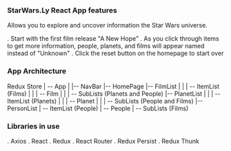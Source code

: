 ### StarWars.Ly React App features

Allows you to explore and uncover information the Star Wars universe.

.   Start with the first film release "A New Hope"
.   As you click through items to get more information, people, planets, and films will appear named instead of "Unknown"
.   Click the reset button on the homepage to start over

###   App Architecture

Redux Store
|
 -- App
    |
    |-- NavBar
    |-- HomePage
    |-- FilmList
    |   |
    |    -- ItemList (Films)
    |       |
    |        -- Film 
    |          |
    |           -- SubLists (Planets and People)
    |-- PlanetList
    |   |
    |    -- ItemList (Planets)
    |        |
    |         -- Planet
    |            |
    |             -- SubLists (People and Films)
    |-- PersonList
        |
         -- ItemList (People)
            |
             -- People
                |
                 -- SubLists (Films)

### Libraries in use

.   Axios
.   React
.   Redux
.   React Router
.   Redux Persist
.   Redux Thunk